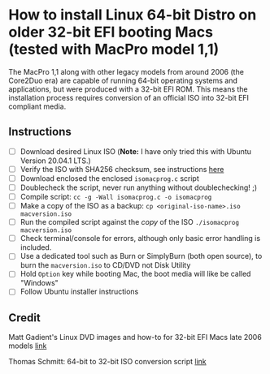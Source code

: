 # How to install Linux 64-bit Distro on older 32-bit EFI booting Macs (tested with MacPro model 1,1)
The MacPro 1,1 along with other legacy models from around 2006 (the Core2Duo era) are capable of running 64-bit operating systems and applications, but were produced with a 32-bit EFI ROM.  This means the installation process requires conversion of an official ISO into 32-bit EFI compliant media.

## Instructions
- [ ] Download desired Linux ISO (**Note:** I have only tried this with Ubuntu Version 20.04.1 LTS.)
- [ ] Verify the ISO with SHA256 checksum, see instructions [here](https://ubuntu.com/tutorials/how-to-verify-ubuntu#3-download-checksums-and-signatures)
- [ ] Download enclosed the enclosed `isomacprog.c` script
- [ ] Doublecheck the script, never run anything without doublechecking! ;)
- [ ] Compile script: `cc -g -Wall isomacprog.c -o isomacprog`
- [ ] Make a copy of the ISO as a backup: `cp <original-iso-name>.iso macversion.iso`
- [ ] Run the compiled script against the *copy* of the ISO `./isomacprog macversion.iso` 
- [ ] Check terminal/console for errors, although only basic error handling is included.
- [ ] Use a dedicated tool such as Burn or SimplyBurn (both open source), to burn the `macversion.iso` to CD/DVD not Disk Utility
- [ ] Hold `Option` key while booting Mac, the boot media will like be called "Windows"
- [ ] Follow Ubuntu installer instructions

## Credit
Matt Gadient's Linux DVD images and how-to for 32-bit EFI Macs late 2006 models [link](https://mattgadient.com/linux-dvd-images-and-how-to-for-32-bit-efi-macs-late-2006-models/)

Thomas Schmitt: 64-bit to 32-bit ISO conversion script [link](https://bugs.launchpad.net/ubuntu-cdimage/+bug/1298894/comments/16)
